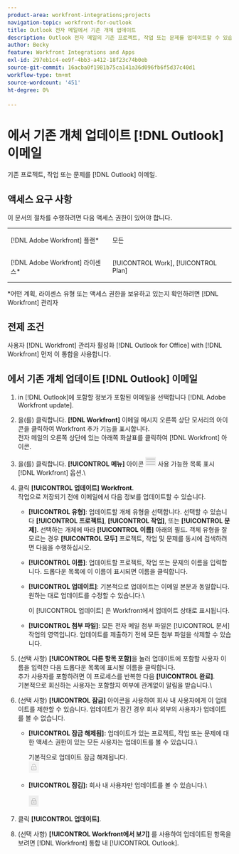 ```yaml
---
product-area: workfront-integrations;projects
navigation-topic: workfront-for-outlook
title: Outlook 전자 메일에서 기존 개체 업데이트
description: Outlook 전자 메일의 기존 프로젝트, 작업 또는 문제를 업데이트할 수 있습니다.
author: Becky
feature: Workfront Integrations and Apps
exl-id: 297eb1c4-ee9f-4bb3-a412-18f23c74b0eb
source-git-commit: 16acba0f1981b75ca141a36d096fb6f5d37c40d1
workflow-type: tm+mt
source-wordcount: '451'
ht-degree: 0%

---
```


# 에서 기존 개체 업데이트 [!DNL Outlook] 이메일

기존 프로젝트, 작업 또는 문제를 [!DNL Outlook] 이메일.

## 액세스 요구 사항

이 문서의 절차를 수행하려면 다음 액세스 권한이 있어야 합니다.

<table style="table-layout:auto"> 
 <col> 
 <col> 
 <tbody> 
  <tr> 
   <td role="rowheader">[!DNL Adobe Workfront] 플랜*</td> 
   <td> <p>모든</p> </td> 
  </tr> 
  <tr> 
   <td role="rowheader">[!DNL Adobe Workfront] 라이센스*</td> 
   <td> <p>[!UICONTROL Work], [!UICONTROL Plan]</p> </td> 
  </tr> 
 </tbody> 
</table>

&#42;어떤 계획, 라이센스 유형 또는 액세스 권한을 보유하고 있는지 확인하려면 [!DNL Workfront] 관리자

## 전제 조건

사용자 [!DNL Workfront] 관리자 활성화 [!DNL Outlook for Office] with [!DNL Workfront] 먼저 이 통합을 사용합니다.

## 에서 기존 개체 업데이트 [!DNL Outlook] 이메일

1. in [!DNL Outlook]에 포함할 정보가 포함된 이메일을 선택합니다 [!DNL Adobe Workfront update].
1. 을(를) 클릭합니다. **[!DNL Workfront]** 이메일 메시지 오른쪽 상단 모서리의 아이콘을 클릭하여 Workfront 추가 기능을 표시합니다.\
   전자 메일의 오른쪽 상단에 있는 아래쪽 화살표를 클릭하여 [!DNL Workfront] 아이콘.

1. 을(를) 클릭합니다. **[!UICONTROL 메뉴]** 아이콘 ![o365_addin_menu_icon.png](assets/o365-addin-menu2-icon.png) 사용 가능한 목록 표시 [!DNL Workfront] 옵션.\


1. 클릭 **[!UICONTROL 업데이트] Workfront**.\
   작업으로 저장되기 전에 이메일에서 다음 정보를 업데이트할 수 있습니다.

   * **[!UICONTROL 유형]**: 업데이트할 개체 유형을 선택합니다. 선택할 수 있습니다 **[!UICONTROL 프로젝트]**, **[!UICONTROL 작업]**, 또는 **[!UICONTROL 문제]**. 선택하는 개체에 따라 **[!UICONTROL 이름]** 아래의 필드. 객체 유형을 잘 모르는 경우 **[!UICONTROL 모두]** 프로젝트, 작업 및 문제를 동시에 검색하려면 다음을 수행하십시오.

   * **[!UICONTROL 이름]**: 업데이트할 프로젝트, 작업 또는 문제의 이름을 입력합니다. 드롭다운 목록에 이 이름이 표시되면 이름을 클릭합니다.
   * **[!UICONTROL 업데이트]**: 기본적으로 업데이트는 이메일 본문과 동일합니다. 원하는 대로 업데이트를 수정할 수 있습니다.\

      이 [!UICONTROL 업데이트] 은 Workfront에서 업데이트 상태로 표시됩니다.

   * **[!UICONTROL 첨부 파일]**: 모든 전자 메일 첨부 파일은 [!UICONTROL 문서] 작업의 영역입니다. 업데이트를 제출하기 전에 모든 첨부 파일을 삭제할 수 있습니다.

1. (선택 사항) **[!UICONTROL 다른 항목 포함]**&#x200B;을 눌러 업데이트에 포함할 사용자 이름을 입력한 다음 드롭다운 목록에 표시될 이름을 클릭합니다.\
   추가 사용자를 포함하려면 이 프로세스를 반복한 다음 **[!UICONTROL 완료]**.\
   기본적으로 회신하는 사용자는 포함할지 여부에 관계없이 알림을 받습니다.\

1. (선택 사항) **[!UICONTROL 잠금]** 아이콘을 사용하여 회사 내 사용자에게 이 업데이트를 제한할 수 있습니다. 업데이트가 잠긴 경우 회사 외부의 사용자가 업데이트를 볼 수 없습니다.

   * **[!UICONTROL 잠금 해제됨]:** 업데이트가 있는 프로젝트, 작업 또는 문제에 대한 액세스 권한이 있는 모든 사용자는 업데이트를 볼 수 있습니다.\

      기본적으로 업데이트 잠금 해제됩니다.\
      ![o365_addin_unlock.png](assets/o365-addin-unlock.png)

   * **[!UICONTROL 잠김]:** 회사 내 사용자만 업데이트를 볼 수 있습니다.\

      ![o365_addin_lock.png](assets/o365-addin-lock.png)

1. 클릭 **[!UICONTROL 업데이트]**.
1. (선택 사항) **[!UICONTROL Workfront에서 보기]** 를 사용하여 업데이트된 항목을 보려면 [!DNL Workfront] 통합 내 [!UICONTROL Outlook].
